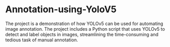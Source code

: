 # Annotation-using-YoloV5
The project is a demonstration of how YOLOv5 can be used for automating image annotation. The project includes a Python script that uses YOLOv5 to detect and label objects in images, streamlining the time-consuming and tedious task of manual annotation. 
